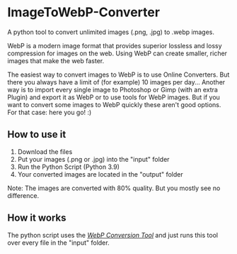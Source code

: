# ImageToWebP-Converter
A python tool to convert unlimited images (.png, .jpg) to .webp images.

WebP is a modern image format that provides superior lossless and lossy compression for images on the web. Using WebP can create smaller, richer images that make the web faster.

The easiest way to convert images to WebP is to use Online Converters. But there you always have a limit of (for example) 10 images per day... Another way is to import every single image to Photoshop or Gimp (with an extra Plugin) and export it as WebP or to use tools for WebP images. But if you want to convert some images to WebP quickly these aren't good options. For that case: here you go! :)

## How to use it
1. Download the files
2. Put your images (.png or .jpg) into the "input" folder
3. Run the Python Script (Python 3.9)
4. Your converted images are located in the "output" folder

Note: The images are converted with 80% quality. But you mostly see no difference.


## How it works
The python script uses the _[WebP Conversion Tool](https://developers.google.com/speed/webp)_ and just runs this tool over every file in the "input" folder.
